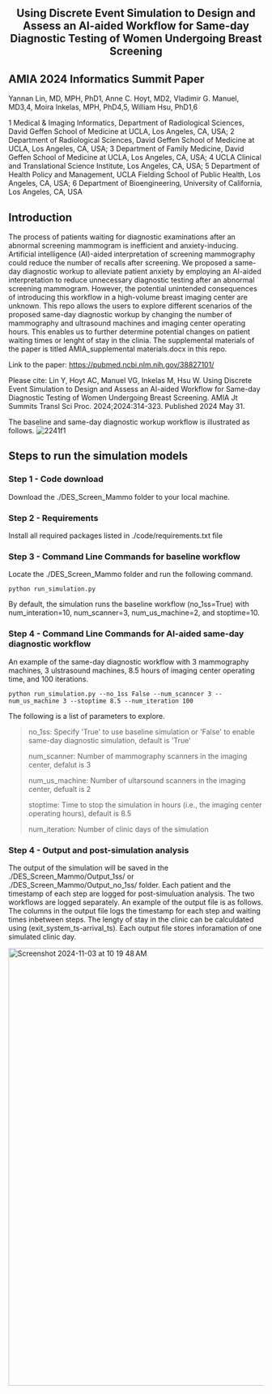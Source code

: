 <h2 align="center">Using Discrete Event Simulation to Design and Assess an AI-aided Workflow for Same-day Diagnostic Testing of Women Undergoing Breast Screening

## AMIA 2024 Informatics Summit Paper
  
Yannan Lin, MD, MPH, PhD1, Anne C. Hoyt, MD2, Vladimir G. Manuel, MD3,4, Moira Inkelas, MPH, PhD4,5, William Hsu, PhD1,6

1 Medical & Imaging Informatics, Department of Radiological Sciences, David Geffen School of Medicine at UCLA, Los Angeles, CA, USA; 
2 Department of Radiological Sciences, David Geffen School of Medicine at UCLA, Los Angeles, CA, USA; 
3 Department of Family Medicine, David Geffen School of Medicine at UCLA, Los Angeles, CA, USA; 
4 UCLA Clinical and Translational Science Institute, Los Angeles, CA, USA; 
5 Department of Health Policy and Management, UCLA Fielding School of Public Health, Los Angeles, CA, USA;
6 Department of Bioengineering, University of California, Los Angeles, CA, USA

## Introduction
The process of patients waiting for diagnostic examinations after an abnormal screening mammogram is inefficient and anxiety-inducing. Artificial intelligence (AI)-aided interpretation of screening mammography could reduce the number of recalls after screening. We proposed a same-day diagnostic workup to alleviate patient anxiety by employing an AI-aided interpretation to reduce unnecessary diagnostic testing after an abnormal screening mammogram. However, the potential unintended consequences of introducing this workflow in a high-volume breast imaging center are unknown. This repo allows the users to explore different scenarios of the proposed same-day diagnostic workup by changing the number of mammography and ultrasound machines and imaging center operating hours. This enables us to further determine potential changes on patient waiting times or lenght of stay in the clinia. The supplemental materials of the paper is titled AMIA_supplemental materials.docx in this repo. 

Link to the paper: https://pubmed.ncbi.nlm.nih.gov/38827101/ 

Please cite: Lin Y, Hoyt AC, Manuel VG, Inkelas M, Hsu W. Using Discrete Event Simulation to Design and Assess an AI-aided Workflow for Same-day Diagnostic Testing of Women Undergoing Breast Screening. AMIA Jt Summits Transl Sci Proc. 2024;2024:314-323. Published 2024 May 31.

The baseline and same-day diagnostic workup workflow is illustrated as follows.
![2241f1](https://github.com/user-attachments/assets/41eb5223-42db-49a8-a6c0-f44ee47369d7)

## Steps to run the simulation models

### Step 1 - Code download
Download the ./DES_Screen_Mammo folder to your local machine.

### Step 2 - Requirements
Install all required packages listed in ./code/requirements.txt file

### Step 3 - Command Line Commands for baseline workflow
Locate the ./DES_Screen_Mammo folder and run the following command.

`python run_simulation.py`

By default, the simulation runs the baseline workflow (no_1ss=True) with num_interation=10, num_scanner=3, num_us_machine=2, and stoptime=10.

### Step 4 - Command Line Commands for AI-aided same-day diagnostic workflow

An example of the same-day diagnostic workflow with 3 mammography machines, 3 ulstrasound machines, 8.5 hours of imaging center operating time, and 100 iterations. 

`python run_simulation.py --no_1ss False --num_scanncer 3 --num_us_machine 3 --stoptime 8.5 --num_iteration 100`

The following is a list of parameters to explore.

> no_1ss: Specify 'True' to use baseline simulation or 'False' to enable same-day diagnostic simulation, default is 'True'
> 
> num_scanner: Number of mammography scanners in the imaging center, defalut is 3
> 
> num_us_machine: Number of ultarsound scanners in the imaging center, defualt is 2
> 
> stoptime: Time to stop the simulation in hours (i.e., the imaging center operating hours), default is 8.5
>
> num_iteration: Number of clinic days of the simulation

### Step 4 - Output and post-simulation analysis
The output of the simulation will be saved in the ./DES_Screen_Mammo/Output_1ss/ or ./DES_Screen_Mammo/Output_no_1ss/ folder. Each patient and the timestamp of each step are logged for post-simuluation analysis. The two workflows are logged separately. An example of the output file is as follows. The columns in the output file logs the timestamp for each step and waiting times inbetween steps. The lengty of stay in the clinic can be calculdated using (exit_system_ts-arrival_ts). Each output file stores inforamation of one simulated clinic day. 

<img width="863" alt="Screenshot 2024-11-03 at 10 19 48 AM" src="https://github.com/user-attachments/assets/d41f987e-8dcb-4097-ba76-c79513a2847a">




